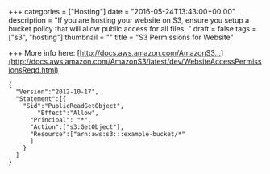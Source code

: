 +++
categories = ["Hosting"]
date = "2016-05-24T13:43:00+00:00"
description = "If you are hosting your website on S3, ensure you setup a bucket policy that will allow public access for all files. "
draft = false
tags = ["s3", "hosting"]
thumbnail = ""
title = "S3 Permissions for Website"

+++
More info here: [http://docs.aws.amazon.com/AmazonS3...](http://docs.aws.amazon.com/AmazonS3/latest/dev/WebsiteAccessPermissionsReqd.html)

```
{
  "Version":"2012-10-17",
  "Statement":[{
	"Sid":"PublicReadGetObject",
        "Effect":"Allow",
	  "Principal": "*",
      "Action":["s3:GetObject"],
      "Resource":["arn:aws:s3:::example-bucket/*"
      ]
    }
  ]
}
```